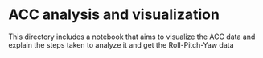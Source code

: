 # ACC analysis and visualization 
This directory includes a notebook that aims to visualize the ACC data and explain the steps taken to analyze it and get the Roll-Pitch-Yaw data